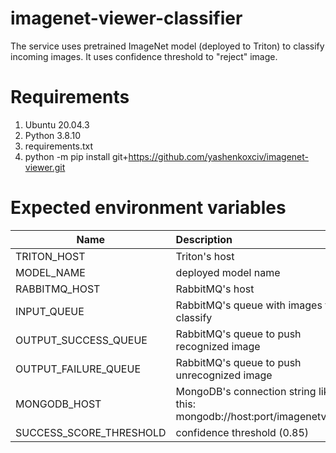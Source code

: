 # imagenet-viewer-classifier

The service uses pretrained ImageNet model (deployed to Triton) to classify incoming images.
It uses confidence threshold to "reject" image.

# Requirements

1. Ubuntu 20.04.3
2. Python 3.8.10
3. requirements.txt
4. python -m pip install git+https://github.com/yashenkoxciv/imagenet-viewer.git

# Expected environment variables

| Name                    | Description                                                               |
|-------------------------|:--------------------------------------------------------------------------|
| TRITON_HOST             | Triton's host                                                             |
| MODEL_NAME              | deployed model name                                                       |
| RABBITMQ_HOST           | RabbitMQ's host                                                           |
| INPUT_QUEUE             | RabbitMQ's queue with images to classify                                  |
| OUTPUT_SUCCESS_QUEUE    | RabbitMQ's queue to push recognized image                                 |
| OUTPUT_FAILURE_QUEUE    | RabbitMQ's queue to push unrecognized image                               |
| MONGODB_HOST            | MongoDB's connection string like this: mongodb://host:port/imagenetviewer |
| SUCCESS_SCORE_THRESHOLD | confidence threshold (0.85)                                               |


